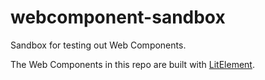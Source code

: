 # webcomponent-sandbox
Sandbox for testing out Web Components.

The Web Components in this repo are built with [LitElement](https://lit-element.polymer-project.org/).

